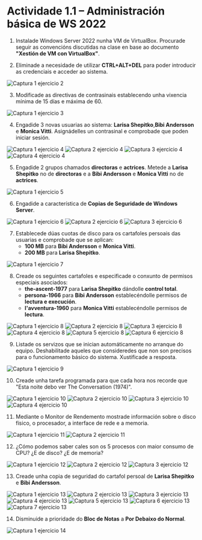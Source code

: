 # Actividade 1.1 – Administración básica de WS 2022

1. Instalade Windows Server 2022 nunha VM de VirtualBox. Procurade seguir as convencións discutidas na clase en base ao documento **"Xestión de VM con VirtualBox"**. 

2. Eliminade a necesidade de utilizar **CTRL+ALT+DEL** para poder introducir as credenciais e acceder ao sistema. 

![Captura 1 ejercicio 2](img/2.png)

3. Modificade as directivas de contrasinais establecendo unha vixencia mínima de 15 días e máxima de 60.

![Captura 1 ejercicio 3](img/3.png)

4. Engadide 3 novas usuarias ao sistema: **Larisa Shepitko**,**Bibi Andersson** e **Monica Vitti**. Asignádelles un contrasinal e comprobade que poden iniciar sesión.

![Captura 1 ejercicio 4](img/4.1.png)
![Captura 2 ejercicio 4](img/4.2.png)
![Captura 3 ejercicio 4](img/4.3.png)
![Captura 4 ejercicio 4](img/4.4.png)

5. Engadide 2 grupos chamados **directoras** e **actrices**. Metede a **Larisa Shepitko** no de **directoras** e a **Bibi Andersson** e **Monica Vitti** no de **actrices**.

![Captura 1 ejercicio 5](img/5.png)

6. Engadide a característica de **Copias de Seguridade de Windows Server**.

![Captura 1 ejercicio 6](img/6.1.png)
![Captura 2 ejercicio 6](img/6.2.png)
![Captura 3 ejercicio 6](img/6.3.png)

7. Establecede dúas cuotas de disco para os cartafoles persoais das usuarias e comprobade que se aplican:
   - **100 MB** para **Bibi Andersson** e **Monica Vitti**.
   - **200 MB** para **Larisa Shepitko**.

![Captura 1 ejercicio 7](img/7.png)

8. Creade os seguintes cartafoles e especificade o conxunto de permisos especiais asociados:
   - **the-ascent-1977** para **Larisa Shepitko** dándolle **control total**.
   - **persona-1966** para **Bibi Andersson** establecéndolle permisos de **lectura e execución**.
   - **l'avventura-1960** para **Monica Vitti** establecéndolle permisos de **lectura**.

![Captura 1 ejercicio 8](img/8.1.png)
![Captura 2 ejercicio 8](img/8.2.png)
![Captura 3 ejercicio 8](img/8.3.png)
![Captura 4 ejercicio 8](img/8.4.png)
![Captura 5 ejercicio 8](img/8.5.png)
![Captura 6 ejercicio 8](img/8.6.png)

9. Listade os servizos que se inician automáticamente no arranque do equipo. Deshabilitade aqueles que consideredes que non son precisos para o funcionamento básico do sistema. Xustificade a resposta.

![Captura 1 ejercicio 9](img/9.png)

10. Creade unha tarefa programada para que cada hora nos recorde que "Esta noite debo ver The Conversation (1974)".

![Captura 1 ejercicio 10](img/10.1.png)
![Captura 2 ejercicio 10](img/10.2.png)
![Captura 3 ejercicio 10](img/10.3.png)
![Captura 4 ejercicio 10](img/10.4.png)

11. Mediante o Monitor de Rendemento mostrade información sobre o disco físico, o procesador, a interface de rede e a memoria.

![Captura 1 ejercicio 11](img/11.1.png)
![Captura 2 ejercicio 11](img/11.2.png)

12. ¿Cómo podemos saber cales son os 5 procesos con maior consumo de CPU? ¿E de disco? ¿E de memoria?

![Captura 1 ejercicio 12](img/12.1.png)
![Captura 2 ejercicio 12](img/12.2.png)
![Captura 3 ejercicio 12](img/12.3.png)

13. Creade unha copia de seguridad do cartafol persoal de **Larisa Shepitko** e **Bibi Andersson**.

![Captura 1 ejercicio 13](img/13.1.png)
![Captura 2 ejercicio 13](img/13.2.png)
![Captura 3 ejercicio 13](img/13.3.png)
![Captura 4 ejercicio 13](img/13.4.png)
![Captura 5 ejercicio 13](img/13.5.png)
![Captura 6 ejercicio 13](img/13.6.png)
![Captura 7 ejercicio 13](img/13.7.png)

14. Disminuide a prioridade do **Bloc de Notas** a **Por Debaixo do Normal**.

![Captura 1 ejercicio 14](img/14.png)

